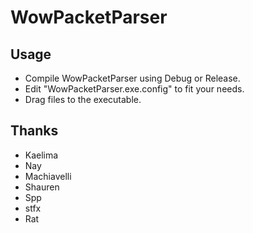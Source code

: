 WowPacketParser
========


Usage
--------------------------------------------------

* Compile WowPacketParser using Debug or Release.
* Edit "WowPacketParser.exe.config" to fit your needs.
* Drag files to the executable.


Thanks
--------------------------------------------------

- Kaelima
- Nay
- Machiavelli
- Shauren
- Spp
- stfx
- Rat
